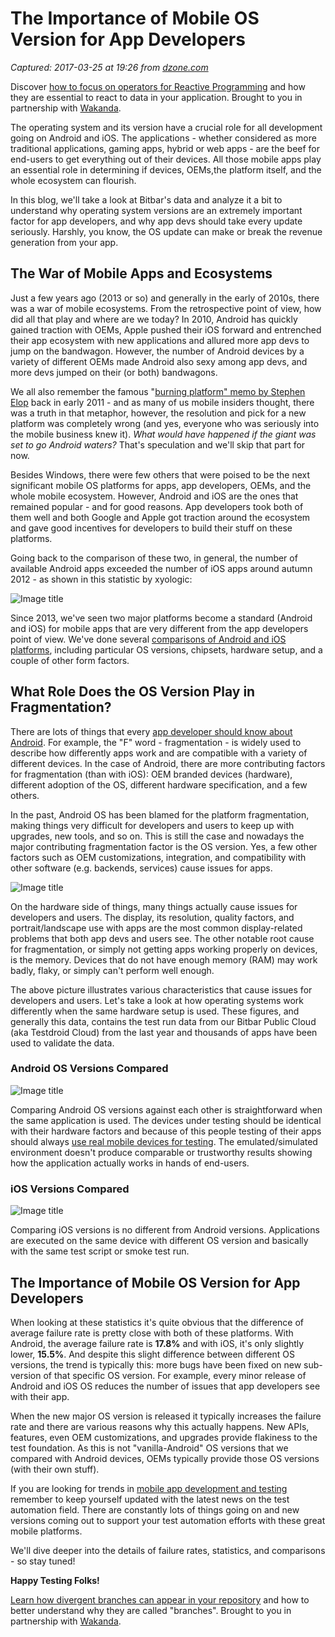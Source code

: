 # The Importance of Mobile OS Version for App Developers

_Captured: 2017-03-25 at 19:26 from [dzone.com](https://dzone.com/articles/the-importance-of-mobile-os-version-for-app-develo?edition=286924&utm_source=Daily%20Digest&utm_medium=email&utm_campaign=dd%202017-03-25)_

Discover [how to focus on operators for Reactive Programming](https://dzone.com/go?i=190139&u=https%3A%2F%2Fblog.wakanda.io%2Freactive-programming-operators%2F%3Futm_source%3Ddzone%26utm_campaign%3Dblog-article%26utm_medium%3Dreferral) and how they are essential to react to data in your application. Brought to you in partnership with [Wakanda](https://dzone.com/go?i=190139&u=https%3A%2F%2Fwww.wakanda.io%2F).

The operating system and its version have a crucial role for all development going on Android and iOS. The applications - whether considered as more traditional applications, gaming apps, hybrid or web apps - are the beef for end-users to get everything out of their devices. All those mobile apps play an essential role in determining if devices, OEMs,the platform itself, and the whole ecosystem can flourish.

In this blog, we'll take a look at Bitbar's data and analyze it a bit to understand why operating system versions are an extremely important factor for app developers, and why app devs should take every update seriously. Harshly, you know, the OS update can make or break the revenue generation from your app.

## The War of Mobile Apps and Ecosystems

Just a few years ago (2013 or so) and generally in the early of 2010s, there was a war of mobile ecosystems. From the retrospective point of view, how did all that play and where are we today? In 2010, Android has quickly gained traction with OEMs, Apple pushed their iOS forward and entrenched their app ecosystem with new applications and allured more app devs to jump on the bandwagon. However, the number of Android devices by a variety of different OEMs made Android also sexy among app devs, and more devs jumped on their (or both) bandwagons.

We all also remember the famous "[burning platform" memo by Stephen Elop](http://blogs.wsj.com/tech-europe/2011/02/09/full-text-nokia-ceo-stephen-elops-burning-platform-memo/) back in early 2011 - and as many of us mobile insiders thought, there was a truth in that metaphor, however, the resolution and pick for a new platform was completely wrong (and yes, everyone who was seriously into the mobile business knew it). _What would have happened if the giant was set to go Android waters?_ That's speculation and we'll skip that part for now.

Besides Windows, there were few others that were poised to be the next significant mobile OS platforms for apps, app developers, OEMs, and the whole mobile ecosystem. However, Android and iOS are the ones that remained popular - and for good reasons. App developers took both of them well and both Google and Apple got traction around the ecosystem and gave good incentives for developers to build their stuff on these platforms.

Going back to the comparison of these two, in general, the number of available Android apps exceeded the number of iOS apps around autumn 2012 - as shown in this statistic by xyologic:

![Image title](http://bitbar.com/wp-content/uploads/2017/03/Screen-Shot-2017-03-22-at-11.37.32-AM.png)

Since 2013, we've seen two major platforms become a standard (Android and iOS) for mobile apps that are very different from the app developers point of view. We've done several [comparisons of Android and iOS platforms](http://bitbar.com/app-stability-android-vs-ios-before-ios8/), including particular OS versions, chipsets, hardware setup, and a couple of other form factors.

## What Role Does the OS Version Play in Fragmentation?

There are lots of things that every [app developer should know about Android](https://www.smashingmagazine.com/2014/10/what-every-app-developer-should-know-about-android/). For example, the "F" word - fragmentation - is widely used to describe how differently apps work and are compatible with a variety of different devices. In the case of Android, there are more contributing factors for fragmentation (than with iOS): OEM branded devices (hardware), different adoption of the OS, different hardware specification, and a few others.

In the past, Android OS has been blamed for the platform fragmentation, making things very difficult for developers and users to keep up with upgrades, new tools, and so on. This is still the case and nowadays the major contributing fragmentation factor is the OS version. Yes, a few other factors such as OEM customizations, integration, and compatibility with other software (e.g. backends, services) cause issues for apps.

![Image title](http://bitbar.com/wp-content/uploads/2017/03/Screen-Shot-2017-03-23-at-1.32.09-PM.png)

On the hardware side of things, many things actually cause issues for developers and users. The display, its resolution, quality factors, and portrait/landscape use with apps are the most common display-related problems that both app devs and users see. The other notable root cause for fragmentation, or simply not getting apps working properly on devices, is the memory. Devices that do not have enough memory (RAM) may work badly, flaky, or simply can't perform well enough.

The above picture illustrates various characteristics that cause issues for developers and users. Let's take a look at how operating systems work differently when the same hardware setup is used. These figures, and generally this data, contains the test run data from our Bitbar Public Cloud (aka Testdroid Cloud) from the last year and thousands of apps have been used to validate the data.

### Android OS Versions Compared

![Image title](http://bitbar.com/wp-content/uploads/2017/03/Screen-Shot-2017-03-23-at-1.24.42-PM.png)

Comparing Android OS versions against each other is straightforward when the same application is used. The devices under testing should be identical with their hardware factors and because of this people testing of their apps should always [use real mobile devices for testing](http://bitbar.com/rely-only-on-real-emulators-vs-devices/). The emulated/simulated environment doesn't produce comparable or trustworthy results showing how the application actually works in hands of end-users.

### iOS Versions Compared

![Image title](http://bitbar.com/wp-content/uploads/2017/03/Screen-Shot-2017-03-23-at-1.25.37-PM.png)

Comparing iOS versions is no different from Android versions. Applications are executed on the same device with different OS version and basically with the same test script or smoke test run.

## The Importance of Mobile OS Version for App Developers

When looking at these statistics it's quite obvious that the difference of average failure rate is pretty close with both of these platforms. With Android, the average failure rate is **17.8%** and with iOS, it's only slightly lower, **15.5%**. And despite this slight difference between different OS versions, the trend is typically this: more bugs have been fixed on new sub-version of that specific OS version. For example, every minor release of Android and iOS OS reduces the number of issues that app developers see with their app.

When the new major OS version is released it typically increases the failure rate and there are various reasons why this actually happens. New APIs, features, even OEM customizations, and upgrades provide flakiness to the test foundation. As this is not "vanilla-Android" OS versions that we compared with Android devices, OEMs typically provide those OS versions (with their own stuff).

If you are looking for trends in [mobile app development and testing](http://bitbar.com/whats-trending-with-mobile-test-automation-frameworks/) remember to keep yourself updated with the latest news on the test automation field. There are constantly lots of things going on and new versions coming out to support your test automation efforts with these great mobile platforms.

We'll dive deeper into the details of failure rates, statistics, and comparisons - so stay tuned!

**Happy Testing Folks!**

[Learn how divergent branches can appear in your repository](https://dzone.com/go?i=190140&u=https%3A%2F%2Fblog.wakanda.io%2Fanimated-git-4-understand-divergent-branches-appear-fetching-remote-repository%2F%3Futm_source%3Ddzone%26utm_campaign%3Dblog-article%26utm_medium%3Dreferral) and how to better understand why they are called "branches". Brought to you in partnership with [Wakanda](https://dzone.com/go?i=190140&u=https%3A%2F%2Fwww.wakanda.io%2F).
